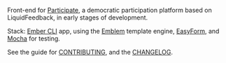 Front-end for [Participate](https://github.com/oliverbarnes/participate), a democratic participation platform based on LiquidFeedback, in early stages of development. 

Stack: [Ember CLI](http://iamstef.net/ember-cli/) app, using the [Emblem](http://emblemjs.com) template engine, [EasyForm](https://github.com/dockyard/ember-easyForm), and [Mocha](http://visionmedia.github.io/mocha/) for testing.

See the guide for [CONTRIBUTING](CONTRIBUTING.md), and the [CHANGELOG](CHANGELOG.md).